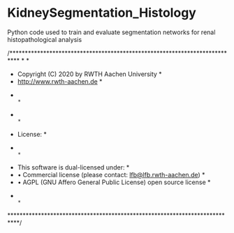 # KidneySegmentation_Histology
Python code used to train and evaluate segmentation networks for renal histopathological analysis

/***************************************************************************
\*                                                                         *
*   Copyright (C) 2020 by RWTH Aachen University                          *
*   http://www.rwth-aachen.de                                             *
*                                                                         *
*                                                                         *
*   License:                                                              *
*                                                                         *
*   This software is dual-licensed under:                                 *
*   • Commercial license (please contact: lfb@lfb.rwth-aachen.de)         *
*   • AGPL (GNU Affero General Public License) open source license        *
*                                                                         *
***************************************************************************/
